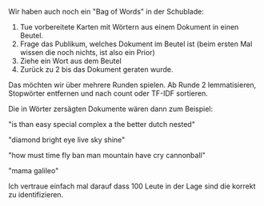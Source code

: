 Wir haben auch noch ein "Bag of Words" in der Schublade:

1. Tue vorbereitete Karten mit Wörtern aus einem Dokument in einen Beutel.
2. Frage das Publikum, welches Dokument im Beutel ist (beim ersten Mal wissen die noch nichts, ist also ein Prior)
3. Ziehe ein Wort aus dem Beutel
4. Zurück zu 2 bis das Dokument geraten wurde.

Das möchten wir über mehrere Runden spielen. Ab Runde 2 lemmatisieren, Stopwörter entfernen und nach count oder TF-IDF sortieren.

Die in Wörter zersägten Dokumente wären dann zum Beispiel:

"is than easy special complex a the better dutch nested"

"diamond bright eye live sky shine"

"how must time fly ban man mountain have cry cannonball"

"mama galileo"

Ich vertraue einfach mal darauf dass 100 Leute in der Lage sind die korrekt zu identifizieren.
